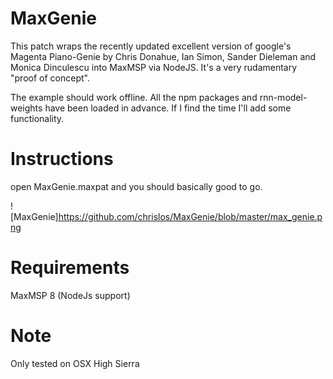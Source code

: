 # MaxGenie
This patch wraps the recently updated excellent version of google's Magenta Piano-Genie by Chris Donahue, Ian Simon, Sander Dieleman and Monica Dinculescu into MaxMSP via NodeJS. It's a very rudamentary "proof of concept".

The example should work offline. All the npm packages and rnn-model-weights have been loaded in advance.
If I find the time I'll add some functionality. 

# Instructions 
open MaxGenie.maxpat and you should basically good to go.

![MaxGenie]https://github.com/chrislos/MaxGenie/blob/master/max_genie.png

# Requirements
MaxMSP 8 (NodeJs support)

# Note
Only tested on OSX High Sierra








